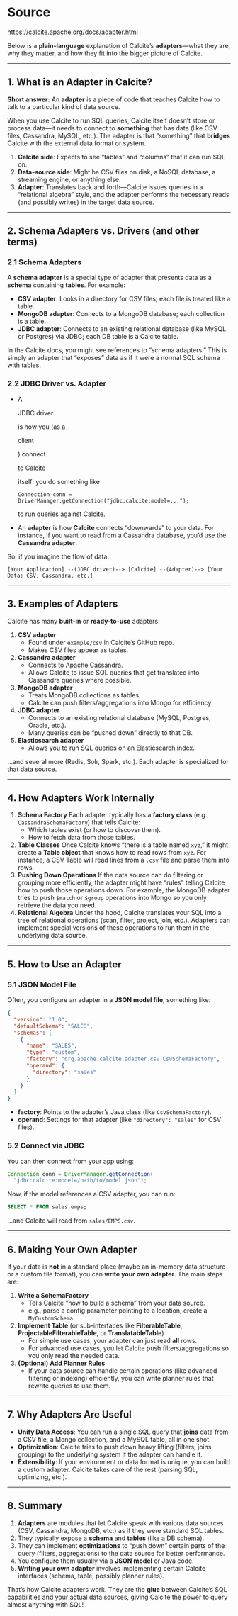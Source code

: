 # Source

https://calcite.apache.org/docs/adapter.html  

Below is a **plain-language** explanation of Calcite’s **adapters**—what they are, why they matter, and how they fit into the bigger picture of Calcite.

------

## 1. What is an Adapter in Calcite?

**Short answer:** An **adapter** is a piece of code that teaches Calcite how to talk to a particular kind of data source.

When you use Calcite to run SQL queries, Calcite itself doesn’t store or process data—it needs to connect to **something** that has data (like CSV files, Cassandra, MySQL, etc.). The adapter is that “something” that **bridges** Calcite with the external data format or system.

1. **Calcite side**: Expects to see “tables” and “columns” that it can run SQL on.
2. **Data-source side**: Might be CSV files on disk, a NoSQL database, a streaming engine, or anything else.
3. **Adapter**: Translates back and forth—Calcite issues queries in a “relational algebra” style, and the adapter performs the necessary reads (and possibly writes) in the target data source.

------

## 2. Schema Adapters vs. Drivers (and other terms)

### 2.1 Schema Adapters

A **schema adapter** is a special type of adapter that presents data as a **schema** containing **tables**. For example:

- **CSV adapter**: Looks in a directory for CSV files; each file is treated like a table.
- **MongoDB adapter**: Connects to a MongoDB database; each collection is a table.
- **JDBC adapter**: Connects to an existing relational database (like MySQL or Postgres) via JDBC; each DB table is a Calcite table.

In the Calcite docs, you might see references to “schema adapters.” This is simply an adapter that “exposes” data as if it were a normal SQL schema with tables.

### 2.2 JDBC Driver vs. Adapter

- A 

  JDBC driver

   is how you (as a 

  client

  ) connect 

  to Calcite

   itself: you do something like

  ```
  Connection conn = DriverManager.getConnection("jdbc:calcite:model=...");
  ```

  to run queries against Calcite.

- An **adapter** is how **Calcite** connects “downwards” to your data. For instance, if you want to read from a Cassandra database, you’d use the **Cassandra adapter**.

So, if you imagine the flow of data:

```
[Your Application] --(JDBC driver)--> [Calcite] --(Adapter)--> [Your Data: CSV, Cassandra, etc.]
```

------

## 3. Examples of Adapters

Calcite has many **built-in** or **ready-to-use** adapters:

1. **CSV adapter**
   - Found under `example/csv` in Calcite’s GitHub repo.
   - Makes CSV files appear as tables.
2. **Cassandra adapter**
   - Connects to Apache Cassandra.
   - Allows Calcite to issue SQL queries that get translated into Cassandra queries where possible.
3. **MongoDB adapter**
   - Treats MongoDB collections as tables.
   - Calcite can push filters/aggregations into Mongo for efficiency.
4. **JDBC adapter**
   - Connects to an existing relational database (MySQL, Postgres, Oracle, etc.).
   - Many queries can be “pushed down” directly to that DB.
5. **Elasticsearch adapter**
   - Allows you to run SQL queries on an Elasticsearch index.

…and several more (Redis, Solr, Spark, etc.). Each adapter is specialized for that data source.

------

## 4. How Adapters Work Internally

1. **Schema Factory**
    Each adapter typically has a **factory class** (e.g., `CassandraSchemaFactory`) that tells Calcite:
   - Which tables exist (or how to discover them).
   - How to fetch data from those tables.
2. **Table Classes**
    Once Calcite knows “there is a table named `xyz`,” it might create a **Table object** that knows how to read rows from `xyz`. For instance, a CSV Table will read lines from a `.csv` file and parse them into rows.
3. **Pushing Down Operations**
    If the data source can do filtering or grouping more efficiently, the adapter might have “rules” telling Calcite how to push those operations down. For example, the MongoDB adapter tries to push `$match` or `$group` operations into Mongo so you only retrieve the data you need.
4. **Relational Algebra**
    Under the hood, Calcite translates your SQL into a tree of relational operations (scan, filter, project, join, etc.). Adapters can implement special versions of these operations to run them in the underlying data source.

------

## 5. How to Use an Adapter

### 5.1 JSON Model File

Often, you configure an adapter in a **JSON model file**, something like:

```json
{
  "version": "1.0",
  "defaultSchema": "SALES",
  "schemas": [
    {
      "name": "SALES",
      "type": "custom",
      "factory": "org.apache.calcite.adapter.csv.CsvSchemaFactory",
      "operand": {
        "directory": "sales"
      }
    }
  ]
}
```

- **factory**: Points to the adapter’s Java class (like `CsvSchemaFactory`).
- **operand**: Settings for that adapter (like `"directory": "sales"` for CSV files).

### 5.2 Connect via JDBC

You can then connect from your app using:

```java
Connection conn = DriverManager.getConnection(
  "jdbc:calcite:model=/path/to/model.json");
```

Now, if the model references a CSV adapter, you can run:

```sql
SELECT * FROM sales.emps;
```

…and Calcite will read from `sales/EMPS.csv`.

------

## 6. Making Your Own Adapter

If your data is **not** in a standard place (maybe an in-memory data structure or a custom file format), you can **write your own adapter**. The main steps are:

1. **Write a SchemaFactory**
   - Tells Calcite “how to build a schema” from your data source.
   - e.g., parse a config parameter pointing to a location, create a `MyCustomSchema`.
2. **Implement Table** (or sub-interfaces like **FilterableTable**, **ProjectableFilterableTable**, or **TranslatableTable**)
   - For simple use cases, your adapter can just read **all** rows.
   - For advanced use cases, you let Calcite push filters/aggregations so you only read the needed data.
3. **(Optional) Add Planner Rules**
   - If your data source can handle certain operations (like advanced filtering or indexing) efficiently, you can write planner rules that rewrite queries to use them.

------

## 7. Why Adapters Are Useful

- **Unify Data Access**: You can run a single SQL query that **joins** data from a CSV file, a Mongo collection, and a MySQL table, all in one shot.
- **Optimization**: Calcite tries to push down heavy lifting (filters, joins, grouping) to the underlying system if the adapter can handle it.
- **Extensibility**: If your environment or data format is unique, you can build a custom adapter. Calcite takes care of the rest (parsing SQL, optimizing, etc.).

------

## 8. Summary

1. **Adapters** are modules that let Calcite speak with various data sources (CSV, Cassandra, MongoDB, etc.) as if they were standard SQL tables.
2. They typically expose a **schema** and **tables** (like a DB schema).
3. They can implement **optimizations** to “push down” certain parts of the query (filters, aggregations) to the data source for better performance.
4. You configure them usually via a **JSON model** or Java code.
5. **Writing your own adapter** involves implementing certain Calcite interfaces (schema, table, possibly planner rules).

That’s how Calcite adapters work. They are the **glue** between Calcite’s SQL capabilities and your actual data sources, giving Calcite the power to query almost anything with SQL!